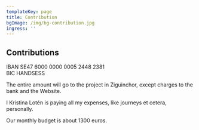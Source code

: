 ```yaml
---
templateKey: page
title: Contribution
bgImage: /img/bg-contribution.jpg
ingress: ''
---
```

## Contributions

IBAN SE47 6000 0000 0005 2448 2381\
BIC HANDSESS

The entire amount will go to the project in Ziguinchor, except charges to the bank and the Website. 

I Kristina Lotén is paying all my expenses, like journeys et cetera, personally.

Our monthly budget is about 1300 euros.
